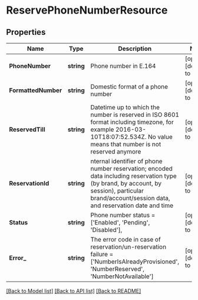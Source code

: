 # ReservePhoneNumberResource

## Properties
Name | Type | Description | Notes
------------ | ------------- | ------------- | -------------
**PhoneNumber** | **string** | Phone number in E.164 | [optional] [default to null]
**FormattedNumber** | **string** | Domestic format of a phone number | [optional] [default to null]
**ReservedTill** | **string** |  Datetime up to which the number is reserved in ISO 8601 format including timezone, for example 2016-03-10T18:07:52.534Z. No value means that number is not reserved anymore | [optional] [default to null]
**ReservationId** | **string** | nternal identifier of phone number reservation; encoded data including reservation type (by brand, by account, by session), particular brand/account/session data, and reservation date and time | [optional] [default to null]
**Status** | **string** | Phone number status &#x3D; [&#39;Enabled&#39;, &#39;Pending&#39;, &#39;Disabled&#39;], | [optional] [default to null]
**Error_** | **string** | The error code in case of reservation/un-reservation failure &#x3D; [&#39;NumberIsAlreadyProvisioned&#39;, &#39;NumberReserved&#39;, &#39;NumberNotAvailable&#39;] | [optional] [default to null]

[[Back to Model list]](../README.md#documentation-for-models) [[Back to API list]](../README.md#documentation-for-api-endpoints) [[Back to README]](../README.md)


